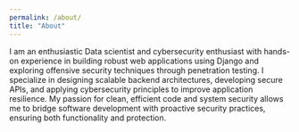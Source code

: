 ```yaml
---
permalink: /about/
title: "About"
---
```


I am an enthusiastic Data scientist and cybersecurity enthusiast with hands-on experience in building robust web applications using Django and exploring offensive security techniques through penetration testing. I specialize in designing scalable backend architectures, developing secure APIs, and applying cybersecurity principles to improve application resilience. My passion for clean, efficient code and system security allows me to bridge software development with proactive security practices, ensuring both functionality and protection. 
